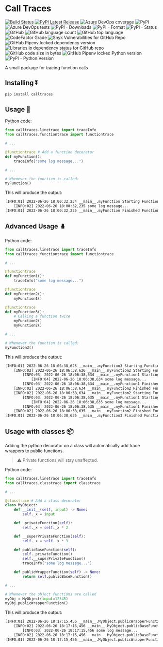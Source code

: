 # Call Traces

[![Build Status](https://dev.azure.com/righteous-ai/Python-Repos/_apis/build/status/calltraces?branchName=azure-pipelines)](https://dev.azure.com/righteous-ai/Python-Repos/_build/latest?definitionId=6&branchName=azure-pipelines)
[![PyPI Latest Release](https://img.shields.io/pypi/v/pandas.svg)](https://pypi.org/project/pandas/)
![Azure DevOps coverage](https://img.shields.io/azure-devops/coverage/righteous-ai/Python-Repos/6)
![PyPI](https://img.shields.io/pypi/v/calltraces)
![Azure DevOps tests](https://img.shields.io/azure-devops/tests/righteous-ai/Python-Repos/6?compact_message)
![PyPI - Downloads](https://img.shields.io/pypi/dd/calltraces)
![PyPI - Format](https://img.shields.io/pypi/format/calltraces)
![PyPI - Status](https://img.shields.io/pypi/status/calltraces)
![GitHub](https://img.shields.io/github/license/righteouslabs/calltraces)
![GitHub language count](https://img.shields.io/github/languages/count/righteouslabs/calltraces)
![GitHub top language](https://img.shields.io/github/languages/top/righteouslabs/calltraces)
![CodeFactor Grade](https://img.shields.io/codefactor/grade/github/righteouslabs/calltraces)
![Snyk Vulnerabilities for GitHub Repo](https://img.shields.io/snyk/vulnerabilities/github/righteouslabs/calltraces)
![GitHub Pipenv locked dependency version](https://img.shields.io/github/pipenv/locked/dependency-version/righteouslabs/calltraces/colorama)
![Libraries.io dependency status for GitHub repo](https://img.shields.io/librariesio/github/righteouslabs/calltraces)
![GitHub code size in bytes](https://img.shields.io/github/languages/code-size/righteouslabs/calltraces)
![GitHub Pipenv locked Python version](https://img.shields.io/github/pipenv/locked/python-version/righteouslabs/calltraces)
![PyPI - Python Version](https://img.shields.io/pypi/pyversions/calltraces)

A small package for tracing function calls

## Installing ⏬

```bash
pip install calltraces
```

## Usage 📝

Python code:

```python
from calltraces.linetrace import traceInfo
from calltraces.functiontrace import functiontrace

# ...

@functiontrace # Add a function decorator
def myFunction():
    traceInfo("some log message...")

# ...

# Whenever the function is called:
myFunction()
```

This will produce the output:

```bash
[INFO:01] 2022-06-26 18:00:32,234 __main__.myFunction Starting Function
	[INFO:02] 2022-06-26 18:00:32,235 some log message...
[INFO:01] 2022-06-26 18:00:32,235 __main__.myFunction Finished Function
```

## Advanced Usage 🪆

Python code:

```python
from calltraces.linetrace import traceInfo
from calltraces.functiontrace import functiontrace

# ...

@functiontrace
def myFunction1():
    traceInfo("some log message...")

@functiontrace
def myFunction2():
    myFunction1()

@functiontrace
def myFunction3():
    # Calling a function twice
    myFunction2()
    myFunction2()

# ...

# Whenever the function is called:
myFunction3()
```

This will produce the output:

```bash
[INFO:01] 2022-06-26 18:06:38,625 __main__.myFunction3 Starting Function
	[INFO:02] 2022-06-26 18:06:38,626 __main__.myFunction2 Starting Function
		[INFO:03] 2022-06-26 18:06:38,634 __main__.myFunction1 Starting Function
			[INFO:04] 2022-06-26 18:06:38,634 some log message...
		[INFO:03] 2022-06-26 18:06:38,634 __main__.myFunction1 Finished Function
	[INFO:02] 2022-06-26 18:06:38,634 __main__.myFunction2 Finished Function
	[INFO:02] 2022-06-26 18:06:38,634 __main__.myFunction2 Starting Function
		[INFO:03] 2022-06-26 18:06:38,635 __main__.myFunction1 Starting Function
			[INFO:04] 2022-06-26 18:06:38,635 some log message...
		[INFO:03] 2022-06-26 18:06:38,635 __main__.myFunction1 Finished Function
	[INFO:02] 2022-06-26 18:06:38,635 __main__.myFunction2 Finished Function
[INFO:01] 2022-06-26 18:06:38,635 __main__.myFunction3 Finished Function
```

## Usage with classes 📦

Adding the python decorator on a class will automatically add trace wrappers to public functions.

> ⚠️ Private functions will stay unaffected.

Python code:

```python
from calltraces.linetrace import traceInfo
from calltraces.classtrace import classtrace

# ...

@classtrace # Add a class decorator
class MyObject:
    def __init__(self, input) -> None:
        self._x = input

    def _privateFunction(self):
        self._x = self._x * 2

    def __superPrivateFunction(self):
        self._x = self._x * 3

    def publicBaseFunction(self):
        self._privateFunction()
        self.__superPrivateFunction()
        traceInfo("some log message...")

    def publicWrapperFunction(self) -> None:
        return self.publicBaseFunction()

# ...

# Whenever the object functions are called
myObj = MyObject(input=12345)
myObj.publicWrapperFunction()
```

This will produce the output:

```bash
[INFO:01] 2022-06-26 18:17:15,456 __main__.MyObject.publicWrapperFunction Starting Function
	[INFO:02] 2022-06-26 18:17:15,456 __main__.MyObject.publicBaseFunction Starting Function
		[INFO:03] 2022-06-26 18:17:15,456 some log message...
	[INFO:02] 2022-06-26 18:17:15,456 __main__.MyObject.publicBaseFunction Finished Function
[INFO:01] 2022-06-26 18:17:15,456 __main__.MyObject.publicWrapperFunction Finished Function
```

